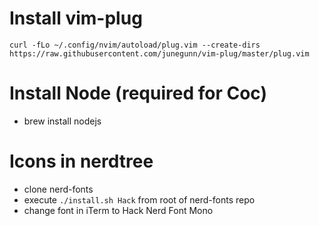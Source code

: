# Install vim-plug

`curl -fLo ~/.config/nvim/autoload/plug.vim --create-dirs https://raw.githubusercontent.com/junegunn/vim-plug/master/plug.vim`

# Install Node (required for Coc)
- brew install nodejs

# Icons in nerdtree
- clone nerd-fonts
- execute `./install.sh Hack` from root of nerd-fonts repo
- change font in iTerm to Hack Nerd Font Mono

